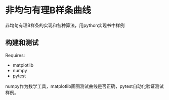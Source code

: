 # 非均匀有理B样条曲线

非均匀有理B样条的实现和各种算法，用python实现书中样例

## 构建和测试

Requires:

- matplotlib
- numpy
- pytest

numpy作为数学工具，matplotlib画图测试曲线是否正确，pytest自动化验证测试样例。
